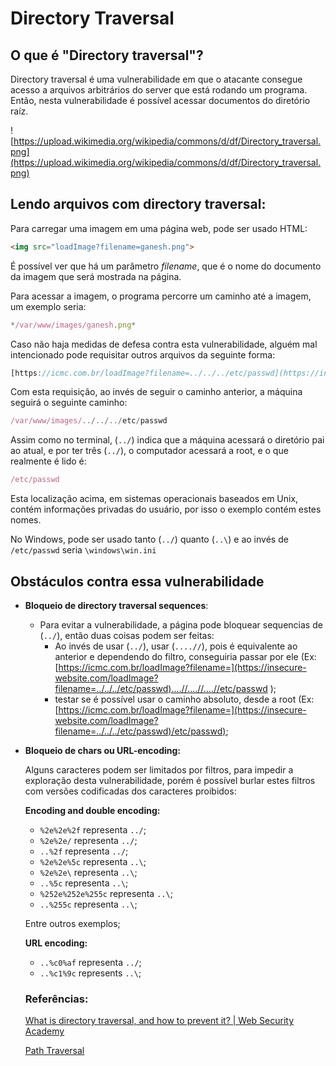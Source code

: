 # Directory Traversal

## O que é "Directory traversal"?

Directory traversal é uma vulnerabilidade em que o atacante consegue acesso a arquivos arbitrários do server que está rodando um programa. Então, nesta vulnerabilidade é possível acessar documentos do diretório raíz.

![https://upload.wikimedia.org/wikipedia/commons/d/df/Directory_traversal.png](https://upload.wikimedia.org/wikipedia/commons/d/df/Directory_traversal.png)

## Lendo arquivos com directory traversal:

Para carregar uma imagem em uma página web, pode ser usado HTML:

```html
<img src="loadImage?filename=ganesh.png">
```

É possível ver que há um parâmetro *filename*, que é o nome do documento da imagem que será mostrada na página.

Para acessar a imagem, o programa percorre um caminho até a imagem, um exemplo seria:

```jsx
*/var/www/images/ganesh.png*
```

Caso não haja medidas de defesa contra esta vulnerabilidade, alguém mal intencionado pode requisitar outros arquivos da seguinte forma:

```jsx
[https://icmc.com.br/loadImage?filename=../../../etc/passwd](https://insecure-website.com/loadImage?filename=../../../etc/passwd)
```

Com esta requisição, ao invés de seguir o caminho anterior, a máquina seguirá o seguinte caminho:

```jsx
/var/www/images/../../../etc/passwd
```

Assim como no terminal, (`../`) indica que a máquina acessará o diretório pai ao atual, e por ter três (`../`), o computador acessará a root, e o que realmente é lido é:

```jsx
/etc/passwd
```

Esta localização acima, em sistemas operacionais baseados em Unix, contém informações privadas do usuário, por isso o exemplo contém estes nomes.

No Windows, pode ser usado tanto (`../`) quanto (`..\`) e ao invés de `/etc/passwd` seria `\windows\win.ini` 

## Obstáculos contra essa vulnerabilidade

- **Bloqueio de directory traversal sequences**:
    - Para evitar a vulnerabilidade, a página pode bloquear sequencias de (`../`), então duas coisas podem ser feitas:
        - Ao invés de usar (`../`), usar (`....//`), pois é equivalente ao anterior e dependendo do filtro, conseguiria passar por ele (Ex: [https://icmc.com.br/loadImage?filename=](https://insecure-website.com/loadImage?filename=../../../etc/passwd)....//....//....//etc/passwd );
        - testar se é possível usar o caminho absoluto, desde a root (Ex: [https://icmc.com.br/loadImage?filename=](https://insecure-website.com/loadImage?filename=../../../etc/passwd)/etc/passwd);
- **Bloqueio de chars ou URL-encoding:**

    Alguns caracteres podem ser limitados por filtros, para impedir a exploração desta vulnerabilidade, porém é possível burlar estes filtros com versões codificadas dos caracteres proibidos:

    **Encoding and double encoding:**

    - `%2e%2e%2f` representa `../`;
    - `%2e%2e/` representa `../`;
    - `..%2f` representa `../`;
    - `%2e%2e%5c` representa `..\`;
    - `%2e%2e\` representa `..\`;
    - `..%5c` representa `..\`;
    - `%252e%252e%255c` representa `..\`;
    - `..%255c` representa `..\`;

    Entre outros exemplos;

    **URL encoding:**

    - `..%c0%af` representa `../`;
    - `..%c1%9c` represents `..\`;

    ### Referências:

    [What is directory traversal, and how to prevent it? | Web Security Academy](https://portswigger.net/web-security/file-path-traversal)

    [Path Traversal](https://owasp.org/www-community/attacks/Path_Traversal)
